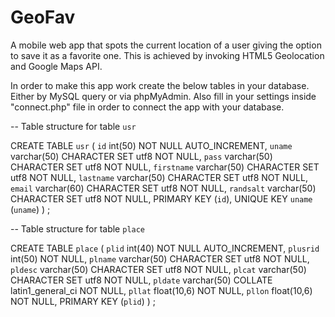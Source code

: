 GeoFav
======

A mobile web app that spots the current location of a user giving the option to save it as a favorite one. This is achieved by invoking HTML5 Geolocation and Google Maps API.

<!--IMPORTANT-->

In order to make this app work create the below tables in your database. Either by MySQL query or via phpMyAdmin. 
Also fill in your settings inside "connect.php" file in order to connect the app with your database.

-- Table structure for table `usr`

CREATE TABLE `usr` (
  `id` int(50) NOT NULL AUTO_INCREMENT,
  `uname` varchar(50) CHARACTER SET utf8 NOT NULL,
  `pass` varchar(50) CHARACTER SET utf8 NOT NULL,
  `firstname` varchar(50) CHARACTER SET utf8 NOT NULL,
  `lastname` varchar(50) CHARACTER SET utf8 NOT NULL,
  `email` varchar(60) CHARACTER SET utf8 NOT NULL,
  `randsalt` varchar(50) CHARACTER SET utf8 NOT NULL,
  PRIMARY KEY (`id`),
  UNIQUE KEY `uname` (`uname`)
) ;

-- Table structure for table `place`

CREATE TABLE `place` (
  `plid` int(40) NOT NULL AUTO_INCREMENT,
  `plusrid` int(50) NOT NULL,
  `plname` varchar(50) CHARACTER SET utf8 NOT NULL,
  `pldesc` varchar(50) CHARACTER SET utf8 NOT NULL,
  `plcat` varchar(50) CHARACTER SET utf8 NOT NULL,
  `pldate` varchar(50) COLLATE latin1_general_ci NOT NULL,
  `pllat` float(10,6) NOT NULL,
  `pllon` float(10,6) NOT NULL,
  PRIMARY KEY (`plid`)
) ;
